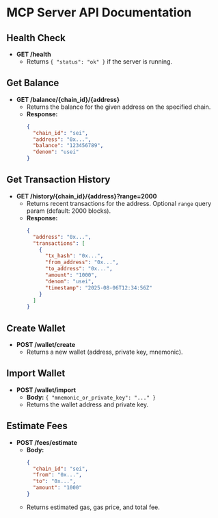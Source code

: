 # MCP Server API Documentation

## Health Check
- **GET /health**
  - Returns `{ "status": "ok" }` if the server is running.

## Get Balance
- **GET /balance/{chain_id}/{address}**
  - Returns the balance for the given address on the specified chain.
  - **Response:**
    ```json
    {
      "chain_id": "sei",
      "address": "0x...",
      "balance": "123456789",
      "denom": "usei"
    }
    ```

## Get Transaction History
- **GET /history/{chain_id}/{address}?range=2000**
  - Returns recent transactions for the address. Optional `range` query param (default: 2000 blocks).
  - **Response:**
    ```json
    {
      "address": "0x...",
      "transactions": [
        {
          "tx_hash": "0x...",
          "from_address": "0x...",
          "to_address": "0x...",
          "amount": "1000",
          "denom": "usei",
          "timestamp": "2025-08-06T12:34:56Z"
        }
      ]
    }
    ```

## Create Wallet
- **POST /wallet/create**
  - Returns a new wallet (address, private key, mnemonic).

## Import Wallet
- **POST /wallet/import**
  - **Body:** `{ "mnemonic_or_private_key": "..." }`
  - Returns the wallet address and private key.

## Estimate Fees
- **POST /fees/estimate**
  - **Body:**
    ```json
    {
      "chain_id": "sei",
      "from": "0x...",
      "to": "0x...",
      "amount": "1000"
    }
    ```
  - Returns estimated gas, gas price, and total fee.
